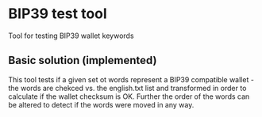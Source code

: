 # BIP39 test tool
Tool for testing BIP39 wallet keywords

## Basic solution (implemented)

This tool tests if a given set ot words represent a BIP39 compatible wallet - the words are chekced vs. the english.txt list and transformed in order to calculate if the wallet checksum is OK. Further the order of the words can be altered to detect if the words were moved in any way.
